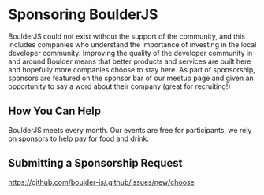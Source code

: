 # Sponsoring BoulderJS

BoulderJS could not exist without the support of the community, and this includes companies who understand the importance of investing in the local developer community. Improving the quality of the developer community in and around Boulder means that better products and services are built here and hopefully more companies choose to stay here. As part of sponsorship, sponsors are featured on the sponsor bar of our meetup page and given an opportunity to say a word about their company (great for recruiting!)

## How You Can Help

BoulderJS meets every month. Our events are free for participants, we rely on sponsors to help pay for food and drink.

## Submitting a Sponsorship Request

https://github.com/boulder-js/.github/issues/new/choose
